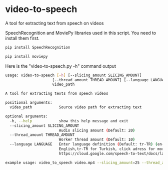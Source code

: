 # video-to-speech
A tool for extracting text from speech on videos 

SpeechRecognition and MoviePy libraries used in this script.
You need to install them first.

```bash
pip install SpeechRecognition
```
```bash
pip install moviepy
```

Here is the "video-to-speech.py -h" command output

```bash
usage: video-to-speech [-h] [--slicing_amount SLICING_AMOUNT]
                     [--thread_amount THREAD_AMOUNT] [--language LANGUAGE]
                     video_path

A tool for extracting texts from speech videos

positional arguments:
  video_path            Source video path for extracting text

optional arguments:
  -h, --help            show this help message and exit
  --slicing_amount SLICING_AMOUNT
                        Audio slicing amount (Default: 20)
  --thread_amount THREAD_AMOUNT
                        Worker thread amount (Default: 10)
  --language LANGUAGE   Enter language definition (Default: tr-TR) (en-EN for
                        English,tr-TR for Turkish, click adress for more:
                        https://cloud.google.com/speech-to-text/docs/languages)

example usage: video_to_speech video.mp4 --slicing_amount=25 --thread_amount=15 --language=en-EN
```
